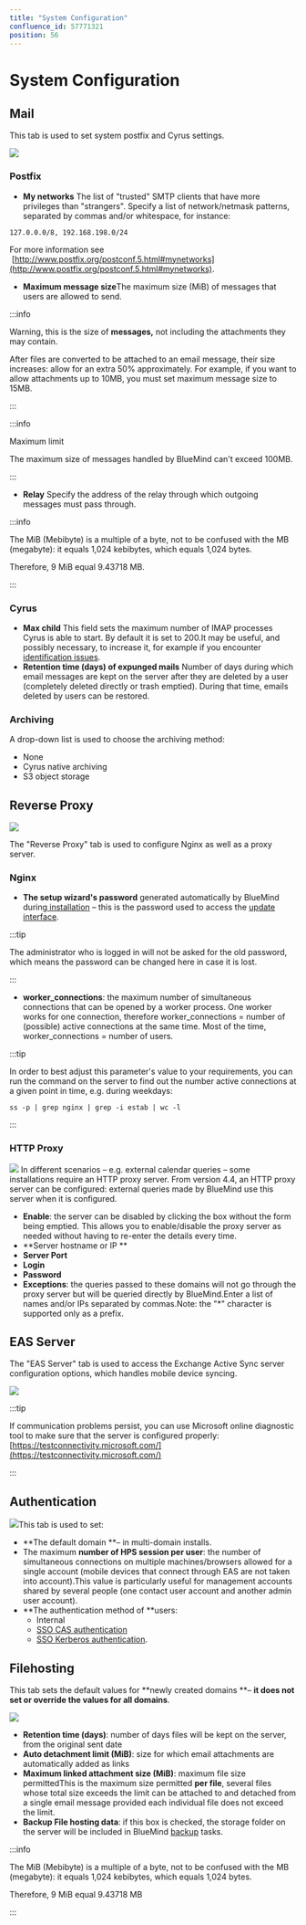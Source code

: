 ```yaml
---
title: "System Configuration"
confluence_id: 57771321
position: 56
---
```

# System Configuration


## Mail

This tab is used to set system postfix and Cyrus settings.

![](../../attachments/57771321/66096475.png)

### Postfix

- **My networks** 
The list of "trusted" SMTP clients that have more privileges than "strangers".
Specify a list of network/netmask patterns, separated by commas and/or whitespace, for instance:


```
127.0.0.0/8, 192.168.198.0/24
```

For more information see  [http://www.postfix.org/postconf.5.html#mynetworks](http://www.postfix.org/postconf.5.html#mynetworks).

- **Maximum message size**The maximum size (MiB) of messages that users are allowed to send.


:::info

Warning, this is the size of **messages,** not including the attachments they may contain.

After files are converted to be attached to an email message, their size increases: allow for an extra 50% approximately.
For example, if you want to allow attachments up to 10MB, you must set maximum message size to 15MB.

:::


:::info

Maximum limit

The maximum size of messages handled by BlueMind can't exceed 100MB.

:::

- **Relay** 
Specify the address of the relay through which outgoing messages must pass through.


:::info

The MiB (Mebibyte) is a multiple of a byte, not to be confused with the MB (megabyte): it equals 1,024 kebibytes, which equals 1,024 bytes.

Therefore, 9 MiB equal 9.43718 MB.

:::

### Cyrus

- **Max child** This field sets the maximum number of IMAP processes Cyrus is able to start. By default it is set to 200.It may be useful, and possibly necessary, to increase it, for example if you encounter [identification issues](/Guide_de_l_administrateur/Resolution_de_problemes/Erreurs_d_identification_IMAP/).
- **Retention time (days) of expunged mails** Number of days during which email messages are kept on the server after they are deleted by a user (completely deleted directly or trash emptied). During that time, emails deleted by users can be restored.


### Archiving

A drop-down list is used to choose the archiving method:

- None
- Cyrus native archiving
- S3 object storage


## Reverse Proxy

![](../../attachments/57771321/66096469.png)

The "Reverse Proxy" tab is used to configure Nginx as well as a proxy server.

### Nginx

- **The setup wizard's password** generated automatically by BlueMind during[ installation](/Guide_d_installation/Configuration_post_installation/) – this is the password used to access the [update interface](/Guide_d_installation/Mise_à_jour_de_BlueMind/).


:::tip

The administrator who is logged in will not be asked for the old password, which means the password can be changed here in case it is lost.

:::

- **worker_connections**: the maximum number of simultaneous connections that can be opened by a worker process. One worker works for one connection, therefore worker_connections = number of (possible) active connections at the same time. Most of the time, worker_connections = number of users.


:::tip

In order to best adjust this parameter's value to your requirements, you can run the command on the server to find out the number active connections at a given point in time, e.g. during weekdays:


```
ss -p | grep nginx | grep -i estab | wc -l
```


:::

### HTTP Proxy

![](../../attachments/57770017/66096239.png) In different scenarios – e.g. external calendar queries – some installations require an HTTP proxy server. From version 4.4, an HTTP proxy server can be configured: external queries made by BlueMind use this server when it is configured.

- **Enable**: the server can be disabled by clicking the box without the form being emptied. This allows you to enable/disable the proxy server as needed without having to re-enter the details every time.
- **Server hostname or IP **
- **Server Port**
- **Login**
- **Password**
- **Exceptions**: the queries passed to these domains will not go through the proxy server but will be queried directly by BlueMind.Enter a list of names and/or IPs separated by commas.Note: the "*" character is supported only as a prefix.


## EAS Server

The "EAS Server" tab is used to access the Exchange Active Sync server configuration options, which handles mobile device syncing.

![](../../attachments/57771321/66096478.png)


:::tip

If communication problems persist, you can use Microsoft online diagnostic tool to make sure that the server is configured properly: [https://testconnectivity.microsoft.com/](https://testconnectivity.microsoft.com/)

:::

## Authentication

![](../../attachments/57771321/66096474.png)This tab is used to set:

- **The default domain **– in multi-domain installs.
- The maximum **number of HPS session per user**: the number of simultaneous connections on multiple machines/browsers allowed for a single account (mobile devices that connect through EAS are not taken into account).This value is particularly useful for management accounts shared by several people (one contact user account and another admin user account).
- **The authentication method of **users:
    - Internal
    - [SSO CAS authentication](/Guide_de_l_administrateur/Configuration/Gestion_des_domaines/Les_methodes_d_authentification/Mise_en_place_du_SSO_CAS/)
    - [SSO Kerberos authentication](/Guide_de_l_administrateur/Configuration/Gestion_des_domaines/Les_methodes_d_authentification/Mise_en_place_du_SSO_Kerberos/). 


## Filehosting

This tab sets the default values for **newly created domains **– **it does not set or override the values for all domains**.

![](../../attachments/57771321/66096473.png)

- **Retention time (days)**: number of days files will be kept on the server, from the original sent date
- **Auto detachment limit (MiB)**: size for which email attachments are automatically added as links
- **Maximum linked attachment size (MiB)**: maximum file size permittedThis is the maximum size permitted **per file**, several files whose total size exceeds the limit can be attached to and detached from a single email message provided each individual file does not exceed the limit.
- **Backup File hosting data**: if this box is checked, the storage folder on the server will be included in BlueMind [backup](https://forge.bluemind.net/confluence/display/BM4/Sauvegarde+et+restauration) tasks.


:::info

The MiB (Mebibyte) is a multiple of a byte, not to be confused with the MB (megabyte): it equals 1,024 kebibytes, which equals 1,024 bytes.

Therefore, 9 MiB equal 9.43718 MB

:::


